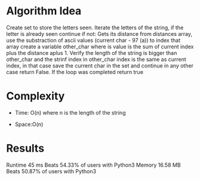 # Algorithm Idea

Create set to store the letters seen.
Iterate the letters of the string, if the letter is already seen continue if not:
Gets its distance from distances array, use the substraction of ascii values (current char - 97 (a)) to index that array
create a variable other_char where is value is the sum of current index plus the distance aplus 1.
Verify the length of the string is bigger than other_char and the strinf index in other_char index is the same as current index, in that case save the current char in the set and continue in any other case return False.
If the loop was completed return true

# Complexity

- Time: O(n) where n is the length of the string

- Space:O(n)

# Results

Runtime
45
ms
Beats
54.33%
of users with Python3
Memory
16.58
MB
Beats
50.87%
of users with Python3
